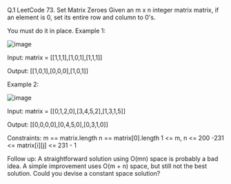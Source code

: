 Q.1
LeetCode 73. Set Matrix Zeroes
Given an m x n integer matrix matrix, if an element is 0, set its entire row and column to 0's.

You must do it in place.
Example 1:

![image](https://user-images.githubusercontent.com/46243069/174295264-0de10434-ea18-46b9-b398-c5b3545b7530.png)

Input: matrix = [[1,1,1],[1,0,1],[1,1,1]]

Output: [[1,0,1],[0,0,0],[1,0,1]]

Example 2:

![image](https://user-images.githubusercontent.com/46243069/174295444-dee945b0-14f2-4149-afa9-3f906ca3652b.png)

Input: matrix = [[0,1,2,0],[3,4,5,2],[1,3,1,5]]

Output: [[0,0,0,0],[0,4,5,0],[0,3,1,0]]
 

Constraints:
m == matrix.length
n == matrix[0].length
1 <= m, n <= 200
-231 <= matrix[i][j] <= 231 - 1
 

Follow up:
A straightforward solution using O(mn) space is probably a bad idea.
A simple improvement uses O(m + n) space, but still not the best solution.
Could you devise a constant space solution?
